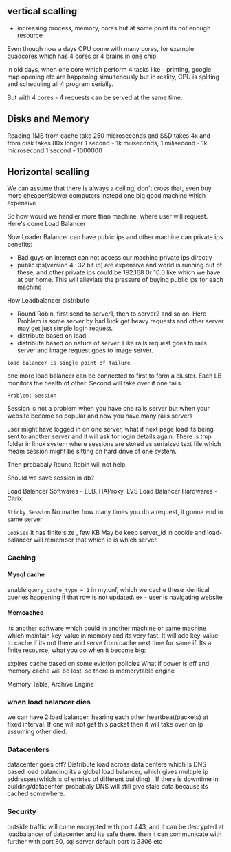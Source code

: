 
## vertical scalling 

- increasing process, memory, cores but at some point its not enough resource

Even though now a days CPU come with many cores, for example quadcores which has 4 cores or 4 brains in one chip.

in old days, when one core which perform 4 tasks like - printing, google map opening etc are happening simultenously but in reality, CPU is spliting and scheduling all 4 program serially.

But with 4 cores - 4 requests can be served at the same time.

## Disks and Memory

Reading 1MB from cache take 250 microseconds and SSD takes 4x and from disk takes 80x longer
1 second - 1k miliseconds, 1 milisecond - 1k microsecond
1 second - 1000000

## Horizontal scalling

We can assume that there is always a ceiling, don't cross that, even buy more cheaper/slower computers instead one big good machine which expensive

So how would we handler more than machine, where user will request.
Here's come Load Balancer

Now Loader Balancer can have public ips and other machine can private ips
benefits:
- Bad guys on internet can not access our machine private ips directly
- public ips(version 4- 32 bit ip) are expensive and world is running out of these, and other private ips could be 192.168 0r 10.0 like which we have at our home. This will alleviate the pressure of buying public ips for each machine

How Loadbalancer distribute
- Round Robin, first send to server1, then to server2 and so on. Here Problem is some server by bad luck get heavy requests and other server may get just simple login request.
- distribute based on load
- distribute based on nature of server. Like rails request goes to rails server and image request goes to image server.

``load balancer is single point of failure``

one more load balancer can be connected to first to form a cluster. Each LB monitors the health of other. Second will take over if one fails.

``Problem: Session``

Session is not a problem when you have one rails server but when your website become so popular and now you have many rails servers

user might have logged in on one server, what if next page load its being sent to another server and it will ask for login details again. There is tmp folder in linux system where sessions are stored as serialzed text file which meam session might be sitting on hard drive of one system.

Then probabaly Round Robin will not help.

Should we save session in db?

Load Balancer Softwares - ELB, HAProxy, LVS
Load Balancer Hardwares - Citrix

``Sticky Session``
No matter how many times you do a request, it gonna end in same server

``Cookies``
it has finite size , few KB
May be keep server_id in cookie and load-balancer will remember that which id is which server.


### Caching

#### Mysql cache

enable `query_cache_type = 1` in my.cnf, which we cache these identical queries happening if that row is not updated. ex - user is navigating website 

#### Memcached 

its another software which could in another machine or same machine which maintain key-value in memory and its very fast. It will add key-value to cache if its not there and serve from cache next time for same if. Its a finite resource, what you do when it become big:

expires cache based on some eviction policies
What if power is off and memory cache will be lost, so there is memorytable engine

Memory Table, Archive Engine

### when load balancer dies

we can have 2 load balancer, hearing each other heartbeat(packets) at fixed interval. If one will not get this packet then it will take over on Ip assuming other died.

### Datacenters

datacenter goes off? Distribute load across data centers which is DNS based load balancing
its a global load balancer, which gives multiple ip addresses(which is of entries of different building) . If there is downtime in building/datacenter, probabaly DNS will still give stale data because its cached somewhere.


### Security
outside traffic will come encrypted with port 443, and it can be decrypted at loadbalancer of datacenter and its safe there. then it can communicate with further with port 80, sql server default port is 3306 etc




